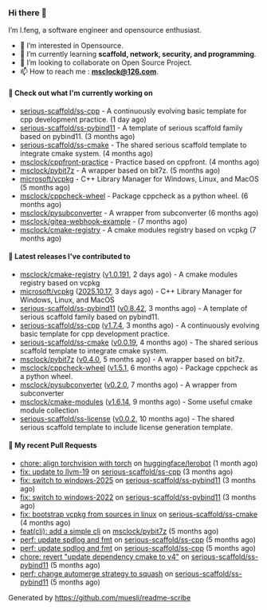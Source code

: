 ### Hi there 👋

I’m l.feng, a software engineer and opensource enthusiast.

- 👀 I’m interested in Opensource.
- 🌱 I’m currently learning **scaffold, network, security, and programming**.
- 💞️ I’m looking to collaborate on Open Source Project.
- 📫 How to reach me : **msclock@126.com**.

#### 👷 Check out what I'm currently working on

- [serious-scaffold/ss-cpp](https://github.com/serious-scaffold/ss-cpp) - A continuously evolving basic template for cpp development practice. (1 day ago)
- [serious-scaffold/ss-pybind11](https://github.com/serious-scaffold/ss-pybind11) - A template of serious scaffold family based on pybind11. (3 months ago)
- [serious-scaffold/ss-cmake](https://github.com/serious-scaffold/ss-cmake) - The shared serious scaffold template to integrate cmake system. (4 months ago)
- [msclock/cppfront-practice](https://github.com/msclock/cppfront-practice) - Practice based on cppfront. (4 months ago)
- [msclock/pybit7z](https://github.com/msclock/pybit7z) - A wrapper based on bit7z. (5 months ago)
- [microsoft/vcpkg](https://github.com/microsoft/vcpkg) - C&#43;&#43; Library Manager for Windows, Linux, and MacOS (5 months ago)
- [msclock/cppcheck-wheel](https://github.com/msclock/cppcheck-wheel) - Package cppcheck as a python wheel. (6 months ago)
- [msclock/pysubconverter](https://github.com/msclock/pysubconverter) - A wrapper from subconverter (6 months ago)
- [msclock/gitea-webhook-example](https://github.com/msclock/gitea-webhook-example) -  (7 months ago)
- [msclock/cmake-registry](https://github.com/msclock/cmake-registry) - A cmake modules registry based on vcpkg (7 months ago)

#### 🔭 Latest releases I've contributed to

- [msclock/cmake-registry](https://github.com/msclock/cmake-registry) ([v1.0.191](https://github.com/msclock/cmake-registry/releases/tag/v1.0.191), 2 days ago) - A cmake modules registry based on vcpkg
- [microsoft/vcpkg](https://github.com/microsoft/vcpkg) ([2025.10.17](https://github.com/microsoft/vcpkg/releases/tag/2025.10.17), 3 days ago) - C&#43;&#43; Library Manager for Windows, Linux, and MacOS
- [serious-scaffold/ss-pybind11](https://github.com/serious-scaffold/ss-pybind11) ([v0.8.42](https://github.com/serious-scaffold/ss-pybind11/releases/tag/v0.8.42), 3 months ago) - A template of serious scaffold family based on pybind11.
- [serious-scaffold/ss-cpp](https://github.com/serious-scaffold/ss-cpp) ([v1.7.4](https://github.com/serious-scaffold/ss-cpp/releases/tag/v1.7.4), 3 months ago) - A continuously evolving basic template for cpp development practice.
- [serious-scaffold/ss-cmake](https://github.com/serious-scaffold/ss-cmake) ([v0.0.19](https://github.com/serious-scaffold/ss-cmake/releases/tag/v0.0.19), 4 months ago) - The shared serious scaffold template to integrate cmake system.
- [msclock/pybit7z](https://github.com/msclock/pybit7z) ([v0.4.0](https://github.com/msclock/pybit7z/releases/tag/v0.4.0), 5 months ago) - A wrapper based on bit7z.
- [msclock/cppcheck-wheel](https://github.com/msclock/cppcheck-wheel) ([v1.5.1](https://github.com/msclock/cppcheck-wheel/releases/tag/v1.5.1), 6 months ago) - Package cppcheck as a python wheel.
- [msclock/pysubconverter](https://github.com/msclock/pysubconverter) ([v0.2.0](https://github.com/msclock/pysubconverter/releases/tag/v0.2.0), 7 months ago) - A wrapper from subconverter
- [msclock/cmake-modules](https://github.com/msclock/cmake-modules) ([v1.6.14](https://github.com/msclock/cmake-modules/releases/tag/v1.6.14), 9 months ago) - Some useful cmake module collection
- [serious-scaffold/ss-license](https://github.com/serious-scaffold/ss-license) ([v0.0.2](https://github.com/serious-scaffold/ss-license/releases/tag/v0.0.2), 10 months ago) - The shared serious scaffold template to include license generation template.

#### 🔨 My recent Pull Requests

- [chore: align torchvision with torch](https://github.com/huggingface/lerobot/pull/1979) on [huggingface/lerobot](https://github.com/huggingface/lerobot) (1 month ago)
- [fix: update to llvm-19](https://github.com/serious-scaffold/ss-cpp/pull/551) on [serious-scaffold/ss-cpp](https://github.com/serious-scaffold/ss-cpp) (3 months ago)
- [fix: switch to windows-2025](https://github.com/serious-scaffold/ss-pybind11/pull/199) on [serious-scaffold/ss-pybind11](https://github.com/serious-scaffold/ss-pybind11) (3 months ago)
- [fix: switch to windows-2022](https://github.com/serious-scaffold/ss-pybind11/pull/198) on [serious-scaffold/ss-pybind11](https://github.com/serious-scaffold/ss-pybind11) (3 months ago)
- [fix: bootstrap vcpkg from sources in linux](https://github.com/serious-scaffold/ss-cmake/pull/55) on [serious-scaffold/ss-cmake](https://github.com/serious-scaffold/ss-cmake) (4 months ago)
- [feat(cli): add a simple cli](https://github.com/msclock/pybit7z/pull/97) on [msclock/pybit7z](https://github.com/msclock/pybit7z) (5 months ago)
- [perf: update spdlog and fmt](https://github.com/serious-scaffold/ss-cpp/pull/526) on [serious-scaffold/ss-cpp](https://github.com/serious-scaffold/ss-cpp) (5 months ago)
- [perf: update spdlog and fmt](https://github.com/serious-scaffold/ss-cpp/pull/525) on [serious-scaffold/ss-cpp](https://github.com/serious-scaffold/ss-cpp) (5 months ago)
- [chore: revert &#34;update dependency cmake to v4&#34;](https://github.com/serious-scaffold/ss-pybind11/pull/179) on [serious-scaffold/ss-pybind11](https://github.com/serious-scaffold/ss-pybind11) (5 months ago)
- [perf: change automerge strategy to squash](https://github.com/serious-scaffold/ss-pybind11/pull/176) on [serious-scaffold/ss-pybind11](https://github.com/serious-scaffold/ss-pybind11) (5 months ago)

Generated by https://github.com/muesli/readme-scribe
